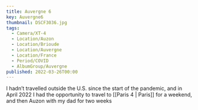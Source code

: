 ```yaml
---
title: Auvergne 6
key: Auvergne6
thumbnail: DSCF3036.jpg
tags:
  - Camera/XT-4
  - Location/Auzon
  - Location/Brioude
  - Location/Auvergne
  - Location/France
  - Period/COVID
  - AlbumGroup/Auvergne
published: 2022-03-26T00:00
---
```

I hadn’t travelled outside the U.S. since the start of the pandemic, and in April 2022 I had the opportunity to travel to [[Paris 4 | Paris]] for a weekend, and then Auzon with my dad for two weeks
